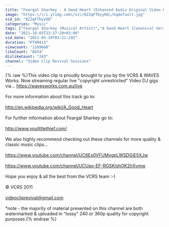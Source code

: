 ```yaml
---
title: "Feargal Sharkey - A Good Heart (Enhanced Audio Original Video Clip)"
image: "https:\/\/i.ytimg.com\/vi\/8Z2qFTbyyOQ\/hqdefault.jpg"
vid_id: "8Z2qFTbyyOQ"
categories: "Music"
tags: ["Feargal Sharkey (Musical Artist)","A Good Heart (Canonical Version)","Music (TV Genre)"]
date: "2021-10-03T23:37:29+03:00"
vid_date: "2011-05-19T03:21:29Z"
duration: "PT4M41S"
viewcount: "1109660"
likeCount: "8654"
dislikeCount: "243"
channel: "Video Clip Revival Sessions"
---
```

{% raw %}This video clip is proudly brought to you by the VCRS &amp; WAVES Works. Now streaming regular live &quot;copyright unrestricted&quot; Video DJ gigs via... <a rel="nofollow" target="blank" href="https://wavesworks.com.au/live">https://wavesworks.com.au/live</a><br /><br />For more information about this track go to:<br /><br /><a rel="nofollow" target="blank" href="http://en.wikipedia.org/wiki/A_Good_Heart">http://en.wikipedia.org/wiki/A_Good_Heart</a><br /><br />For further information about Feargal Sharkey go to:<br /><br /><a rel="nofollow" target="blank" href="http://www.youlittlethief.com/">http://www.youlittlethief.com/</a><br /><br />We also highly recommend checking out these channels for more quality &amp; classic music clips…<br /><br /><a rel="nofollow" target="blank" href="https://www.youtube.com/channel/UC6Es0VFUMvgpLWSDGiE5XJw">https://www.youtube.com/channel/UC6Es0VFUMvgpLWSDGiE5XJw</a><br /><br /><a rel="nofollow" target="blank" href="https://www.youtube.com/channel/UCUao-EF-RGSKlshOK2hXvmw">https://www.youtube.com/channel/UCUao-EF-RGSKlshOK2hXvmw</a><br /><br />Hope you enjoy &amp; all the best from the VCRS team :-)<br /><br />© VCRS 2011<br /><br />videocliprevival@gmail.com<br /><br />*note - the majority of material presented on this channel are both watermarked &amp; uploaded in “lossy” 240 or 360p quality for copyright purposes.{% endraw %}
